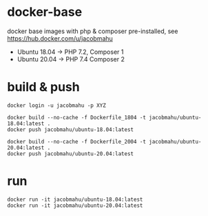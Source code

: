 # docker-base
docker base images with php & composer pre-installed, see https://hub.docker.com/u/jacobmahu

- Ubuntu 18.04 -> PHP 7.2, Composer 1
- Ubuntu 20.04 -> PHP 7.4 Composer 2

# build & push
```
docker login -u jacobmahu -p XYZ

docker build --no-cache -f Dockerfile_1804 -t jacobmahu/ubuntu-18.04:latest .
docker push jacobmahu/ubuntu-18.04:latest

docker build --no-cache -f Dockerfile_2004 -t jacobmahu/ubuntu-20.04:latest .
docker push jacobmahu/ubuntu-20.04:latest
```

# run
```
docker run -it jacobmahu/ubuntu-18.04:latest
docker run -it jacobmahu/ubuntu-20.04:latest
```
